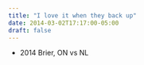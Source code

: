 ```yaml
---
title: "I love it when they back up"
date: 2014-03-02T17:17:00-05:00
draft: false
---
```

- 2014 Brier, ON vs NL